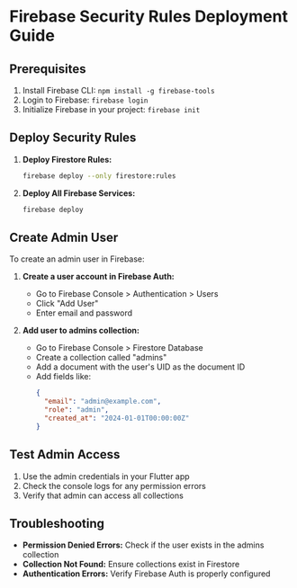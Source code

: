 # Firebase Security Rules Deployment Guide

## Prerequisites
1. Install Firebase CLI: `npm install -g firebase-tools`
2. Login to Firebase: `firebase login`
3. Initialize Firebase in your project: `firebase init`

## Deploy Security Rules

1. **Deploy Firestore Rules:**
   ```bash
   firebase deploy --only firestore:rules
   ```

2. **Deploy All Firebase Services:**
   ```bash
   firebase deploy
   ```

## Create Admin User

To create an admin user in Firebase:

1. **Create a user account in Firebase Auth:**
   - Go to Firebase Console > Authentication > Users
   - Click "Add User"
   - Enter email and password

2. **Add user to admins collection:**
   - Go to Firebase Console > Firestore Database
   - Create a collection called "admins"
   - Add a document with the user's UID as the document ID
   - Add fields like:
     ```json
     {
       "email": "admin@example.com",
       "role": "admin",
       "created_at": "2024-01-01T00:00:00Z"
     }
     ```

## Test Admin Access

1. Use the admin credentials in your Flutter app
2. Check the console logs for any permission errors
3. Verify that admin can access all collections

## Troubleshooting

- **Permission Denied Errors:** Check if the user exists in the admins collection
- **Collection Not Found:** Ensure collections exist in Firestore
- **Authentication Errors:** Verify Firebase Auth is properly configured 